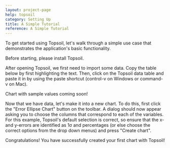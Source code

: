 ```yaml
---
layout: project-page
help: topsoil
category: Setting Up
title: A Simple Tutorial
reference: A Simple Tutorial
---
```


To get started using Topsoil, let's walk through a simple use case that demonstrates the application's basic functionality.

Before starting, please install Topsoil.

After opening Topsoil, we first need to import some data. Copy the table below by first highlighting the text. Then, click on the Topsoil data table and paste it in by using the paste shortcut (control-v on Windows or command-v on Mac).

Chart with sample values coming soon!


Now that we have data, let's make it into a new chart. To do this, first click the "Error Ellipse Chart" button on the toolbar. A dialog should now appear asking you to choose the columns that correspond to each of the variables. For this example, Topsoil's default selection is correct, so ensure that the x- and y-errors are identified as 1σ and percentages (or else choose the correct options from the drop down menus) and press "Create chart".

Congratulations! You have successfully created your first chart with Topsoil!
